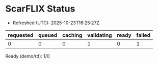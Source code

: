﻿# ScarFLIX Status

* Refreshed (UTC): 2025-10-23T16:25:27Z

| requested | queued | caching | validating | ready | failed |
|-----------|--------|---------|------------|-------|--------|
| 0 | 0 | 0 | 1 | 0 | 1 |

Ready (demo/rd): 1/0

